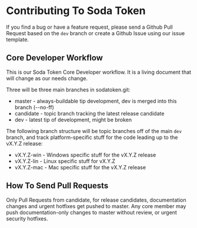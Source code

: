 # Contributing To Soda Token

If you find a bug or have a feature request, please send a Github Pull Request
based on the `dev` branch or create a Github Issue using our issue template.

## Core Developer Workflow

This is our Soda Token Core Developer workflow. It is a living document that will
change as our needs change.

Three will be three main branches in sodatoken.git:

* master     - always-buildable tip development, dev is merged into this branch (--no-ff)
* candidate  - topic branch tracking the latest release candidate
* dev        - latest tip of development, might be broken

The following branch structure will be topic branches off of the main `dev` branch,
and track platform-specific stuff for the code leading up to the vX.Y.Z release:

* vX.Y.Z-win - Windows specific stuff for the vX.Y.Z release
* vX.Y.Z-lin - Linux specific stuff for vX.Y.Z
* vX.Y.Z-mac - Mac specific stuff for the vX.Y.Z release

## How To Send Pull Requests

Only Pull Requests from candidate, for release candidates, documentation
changes and urgent hotfixes get pushed to master. Any core member may push
documentation-only changes to master without review, or urgent security
hotfixes.
